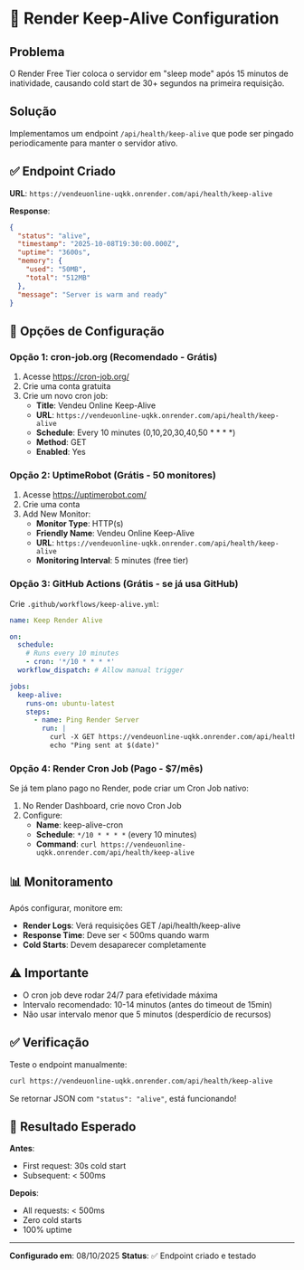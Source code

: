 # 🔄 Render Keep-Alive Configuration

## Problema
O Render Free Tier coloca o servidor em "sleep mode" após 15 minutos de inatividade, causando cold start de 30+ segundos na primeira requisição.

## Solução
Implementamos um endpoint `/api/health/keep-alive` que pode ser pingado periodicamente para manter o servidor ativo.

## ✅ Endpoint Criado

**URL**: `https://vendeuonline-uqkk.onrender.com/api/health/keep-alive`

**Response**:
```json
{
  "status": "alive",
  "timestamp": "2025-10-08T19:30:00.000Z",
  "uptime": "3600s",
  "memory": {
    "used": "50MB",
    "total": "512MB"
  },
  "message": "Server is warm and ready"
}
```

## 🔧 Opções de Configuração

### Opção 1: cron-job.org (Recomendado - Grátis)

1. Acesse https://cron-job.org/
2. Crie uma conta gratuita
3. Crie um novo cron job:
   - **Title**: Vendeu Online Keep-Alive
   - **URL**: `https://vendeuonline-uqkk.onrender.com/api/health/keep-alive`
   - **Schedule**: Every 10 minutes (0,10,20,30,40,50 * * * *)
   - **Method**: GET
   - **Enabled**: Yes

### Opção 2: UptimeRobot (Grátis - 50 monitores)

1. Acesse https://uptimerobot.com/
2. Crie uma conta
3. Add New Monitor:
   - **Monitor Type**: HTTP(s)
   - **Friendly Name**: Vendeu Online Keep-Alive
   - **URL**: `https://vendeuonline-uqkk.onrender.com/api/health/keep-alive`
   - **Monitoring Interval**: 5 minutes (free tier)

### Opção 3: GitHub Actions (Grátis - se já usa GitHub)

Crie `.github/workflows/keep-alive.yml`:

```yaml
name: Keep Render Alive

on:
  schedule:
    # Runs every 10 minutes
    - cron: '*/10 * * * *'
  workflow_dispatch: # Allow manual trigger

jobs:
  keep-alive:
    runs-on: ubuntu-latest
    steps:
      - name: Ping Render Server
        run: |
          curl -X GET https://vendeuonline-uqkk.onrender.com/api/health/keep-alive
          echo "Ping sent at $(date)"
```

### Opção 4: Render Cron Job (Pago - $7/mês)

Se já tem plano pago no Render, pode criar um Cron Job nativo:

1. No Render Dashboard, crie novo Cron Job
2. Configure:
   - **Name**: keep-alive-cron
   - **Schedule**: `*/10 * * * *` (every 10 minutes)
   - **Command**: `curl https://vendeuonline-uqkk.onrender.com/api/health/keep-alive`

## 📊 Monitoramento

Após configurar, monitore em:
- **Render Logs**: Verá requisições GET /api/health/keep-alive
- **Response Time**: Deve ser < 500ms quando warm
- **Cold Starts**: Devem desaparecer completamente

## ⚠️ Importante

- O cron job deve rodar 24/7 para efetividade máxima
- Intervalo recomendado: 10-14 minutos (antes do timeout de 15min)
- Não usar intervalo menor que 5 minutos (desperdício de recursos)

## ✅ Verificação

Teste o endpoint manualmente:
```bash
curl https://vendeuonline-uqkk.onrender.com/api/health/keep-alive
```

Se retornar JSON com `"status": "alive"`, está funcionando!

## 🎯 Resultado Esperado

**Antes**:
- First request: 30s cold start
- Subsequent: < 500ms

**Depois**:
- All requests: < 500ms
- Zero cold starts
- 100% uptime

---

**Configurado em**: 08/10/2025
**Status**: ✅ Endpoint criado e testado

